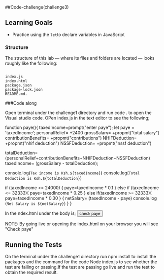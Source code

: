 ##Code-challenge(challenge3)

## Learning Goals

- Practice using the `let`to declare variables in JavaScript

### Structure

The structure of this lab — where its files and folders are located
— looks roughly like the following:

```challenge3

index.js
index.html
package.json
package-lock.json
README.md.
```

###Code along

Open terminal under the challenge1 directory and run code . to open the Visual studio code.
OPen index.js in the text editor to see the following;

function paye(){
taxedIncome=prompt("enter paye");
let paye = 'taxedIncome';
    personalRelief= +2400
    grossSalary= +propmt("total salary")
    contributionBenefits= +propmt("contributions")
    NHIFDeduction= +propmt("nhif deduction")
    NSSFDeduction= +propmt("nssf deduction")

totalDeduction= (personalRelief+contributionBenefits+NHIFDeduction+NSSFDeduction)
taxedIncome= (grossSalary - totalDeduction);


console.log(`Tax income is Ksh.${taxedIncome}`)
console.log(`Total Deduction is Ksh.${totalDeduction}`)


if (taxedIncome <= 24000) {
    paye=taxedIncome * 0.1
}
else if (taxedIncome <= 32333){
    paye=taxedIncome * 0.25
}
else if(taxedIncome >= 32333){
    paye=taxedIncome * 0.30
}
{
netSalary= (taxedIncome - paye)
console.log (`Net Salary is ${netSalary}`)
}
}

In the ndex.html under the body is;
 <button onclick="paye()">check paye</button>
 
 NOTE: By going live or opening the index.html on your browser you will see "Check paye"
 
 
## Running the Tests 
On the terminal under the challenge1 directory run npm install to install the packages and the command for the code Node index.js to see whether the test are failing or passing.If the test are passing go live and run the test to obtain the required result. 
